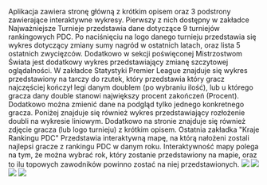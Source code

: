 Aplikacja zawiera stronę główną z krótkim opisem oraz 3 podstrony zawierające interaktywne wykresy. Pierwszy z nich dostępny w zakładce Najważniejsze Turnieje przedstawia dane dotyczące 9 turniejów rankingowych PDC. Po naciśnięciu na logo danego turnieju przedstawia się wykres dotyczący zmiany sumy nagród w ostatnich latach, oraz lista 5 ostatnich zwycięzców. Dodatkowo w sekcji poświęconej Mistrzostwom Świata jest dodatkowy wykres przedstawiający zmianę szczytowej oglądalności. W zakładce Statystyki Premier League znajduje się wykres przedstawiony na tarczy do rzutek, który przedstawia który gracz najczęściej kończył legi danym doublem (po wybraniu ilość), lub u którego gracza dany double stanowi największy procent zakończeń (Procent). Dodatkowo można zmienić dane na podgląd tylko jednego konkretnego gracza. Poniżej znajduje się również wykres przedstawiający rozłożenie doubli na wykresie liniowym. Dodatkowo na stronie znajduje się również zdjęcie gracza (lub logo turnieju) z krótkim opisem. Ostatnia zakładka "Kraje Rankingu PDC" Przedstawia interaktywną mapę, na którą nałożeni zostali najlepsi gracze z rankingu PDC w danym roku. Interaktywność mapy polega na tym, że można wybrać rok, który zostanie przedstawiony na mapie, oraz to ilu topowych zawodników powinno zostać na niej przedstawionych.
![](zrzut1.png)
![](zrzut2.png)
![](zrzut3.png)
![](zrzut4.png)
